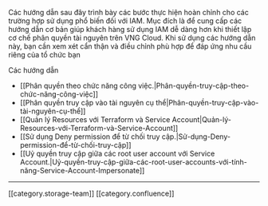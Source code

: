 Các hướng dẫn sau đây trình bày các bước thực hiện hoàn chỉnh cho các trường hợp sử dụng phổ biến đối với IAM. Mục đích là để cung cấp các hướng dẫn cơ bản giúp khách hàng sử dụng IAM dễ dàng hơn khi thiết lập cơ chế phân quyền tài nguyên trên VNG Cloud. Khi sử dụng các hướng dẫn này, bạn cần xem xét cẩn thận và điều chỉnh phù hợp để đáp ứng nhu cầu riêng của tổ chức bạn

Các hướng dẫn


* [[Phân quyền theo chức năng công việc.|Phân-quyền-truy-cập-theo-chức-năng-công-việc]]
* [[Phân quyền truy cập vào tài nguyên cụ thể|Phân-quyền-truy-cập-vào-tài-nguyên-cụ-thể]]
* [[Quản lý Resources với Terraform và Service Account|Quản-lý-Resources-với-Terraform-và-Service-Account]]
* [[Sử dụng Deny permission để từ chối truy cập.|Sử-dụng-Deny-permission-để-từ-chối-truy-cập]]
* [[Uỷ quyền truy cập giữa các root user account với Service Account.|Uỷ-quyền-truy-cập-giữa-các-root-user-accounts-với-tính-năng-Service-Account-Impersonate]]



















*****

[[category.storage-team]] 
[[category.confluence]] 
